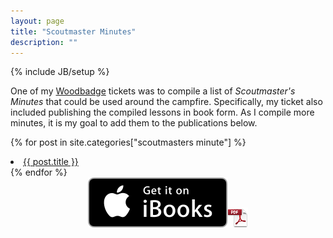 ```yaml
---
layout: page
title: "Scoutmaster Minutes"
description: ""
---
```

{% include JB/setup %}

One of my [Woodbadge](http://www.woodbadge.org/Listings/current.php) tickets was to compile a list of _Scoutmaster's Minutes_ that could be used around the campfire. Specifically, my ticket also included publishing the compiled lessons in book form. As I compile more minutes, it is my goal to add them to the publications below.

{% for post in site.categories["scoutmasters minute"] %}
<li><a href="{{ BASE_PATH }}{{ post.url }}">{{ post.title }}</a></li>
{% endfor %}
<br />

<center><a href="assets/ScoutmastersMinute.iba"><img src="assets/Get_it_on_iBooks_Badge_US_1114.svg"></a><a href="assets/ScoutmastersMinute.pdf" class="AdobeBuffer"><img src="assets/pdficon_large.png"></a></center>